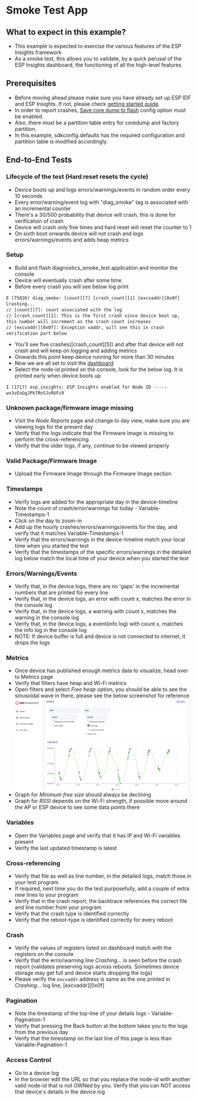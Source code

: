 # Smoke Test App

## What to expect in this example?

- This example is expected to exercise the various features of the ESP Insights framework
- As a smoke test, this allows you to validate, by a quick perusal of the ESP Insights dashboard, the functioning of all the high-level features

## Prerequisites
- Before moving ahead please make sure you have already set up ESP IDF and ESP Insights. If not, please check [getting started guide](examples/README.md).
- In order to report crashes, [Save core dump to flash](https://docs.espressif.com/projects/esp-idf/en/latest/esp32/api-guides/core_dump.html#save-core-dump-to-flash) config option must be enabled.
- Also, there must be a partition table entry for coredump and factory partition.
- In this example, sdkconfig.defaults has the required configuration and partition table is modified accordingly.

## End-to-End Tests

### Lifecycle of the test (Hard reset resets the cycle)
* Device boots up and logs errors/warnings/events in random order every 10 seconds
* Every error/warning/event log with "diag_smoke" tag is associated with an incremental counter
* There's a 30/500 probability that device will crash, this is done for verification of crash
* Device will crash only five times and hard reset will reset the counter to 1
* On sixth boot onwards device will not crash and logs errors/warnings/events and adds heap metrics

### Setup
* Build and flash diagnostics_smoke_test application and monitor the console
* Device will eventually crash after some time
* Before every crash you will see below log print
```
E (75826) diag_smoke: [count][7] [crash_count][1] [excvaddr][0x0f] Crashing...
// [count][7]: count associated with the log
// [crash_count][1]: This is the first crash since device boot up, this number will increment as the crash count increases
// [excvaddr][0x0f]: Exception vaddr, will see this in crash verification part below
```
* You'll see five crashes([crash_count][5]) and after that device will not crash and will keep on logging and adding metrics
* Onwards this point keep device running for more than 30 minutes
* Now we are all set to visit the [dashboard](https://dashboard.rainmaker.espressif.com)
* Select the node-id printed on the console, look for the below log. It is printed early when device boots up
```
I (1717) esp_insights: ESP Insights enabled for Node ID ----- wx3vEoGgJPk7Rn5JvRUFs9
```

### Unknown package/firmware image missing
* Visit the _Node Reports_ page and change to day view, make sure you are viewing logs for the present day
* Verify that the logs indicate that the Firmware Image is missing to perform the cross-referencing
* Verify that the older logs, if any, continue to be viewed properly

### Valid Package/Firmware Image
* Upload the Firmware Image through the Firmware Image section

### Timestamps
* Verify logs are added for the appropriate day in the device-timeline
* Note the count of crash/error/warnings for today - Variable-Timestamps-1
* Click on the day to zoom-in
* Add up the hourly crashes/errors/warnings/events for the day, and verify that it matches Variable-Timestamps-1
* Verify that the errors/warnings in the device-timeline match your local time when you started the test
* Verify that the timestamps of the specific errors/warnings in the detailed log below match the local time of your device when you started the test

### Errors/Warnings/Events
* Verify that, in the device logs, there are no 'gaps' in the incremental numbers that are printed for every line
* Verify that, in the device logs, an error with count x, matches the error in the console log
* Verify that, in the device logs, a warning with count x, matches the warning in the console log
* Verify that, in the device logs, a event(info log) with count x, matches the info log in the console log
* NOTE: If device buffer is full and device is not connected to internet, it drops the logs

### Metrics
* Once device has published enough metrics data to visualize, head over to Metrics page
* Verify that filters have heap and Wi-Fi metrics
* Open filters and select _Free heap_ option, you should be able to see the sinusoidal wave in there, please see the below screenshot for reference
![Free Heap Metric](../../docs/_static/free_heap_metric.png)
* Graph for _Minimum free size_ should always be declining
* Graph for _RSSI_ depends on the Wi-Fi strength, if possible move around the AP or ESP device to see some data points there

### Variables
* Open the Variables page and verify that it has IP and Wi-Fi variables present
* Verify the last updated timestamp is latest

### Cross-referencing
* Verify that file as well as line number, in the detailed logs, match those in your test program
* If required, next time you do the test purposefully, add a couple of extra new lines to your program
* Verify that in the crash report, the backtrace references the correct file and line number from your program
* Verify that the crash type is identified correctly
* Verify that the reboot-type is identified correctly for every reboot

### Crash
* Verify the values of registers listed on dashboard match with the registers on the console
* Verify that the error/warning line _Crashing..._ is seen before the crash report (validates preserving logs across reboots. Sometimes device storage may get full and device starts dropping the logs)
* Please verify the `excvaddr` address is same as the one printed in _Crashing..._ log line, [excvaddr][0x0f]

### Pagination
* Note the timestamp of the top-line of your details logs - Variable-Pagination-1
* Verify that pressing the Back button at the bottom takes you to the logs from the previous day
* Verify that the timestamp on the last line of this page is less than Variable-Pagination-1

### Access Control
* Go to a device log
* In the browser edit the URL so that you replace the node-id with another valid node-id that is not OWNed by you. Verify that you can NOT access that device's details in the device log
